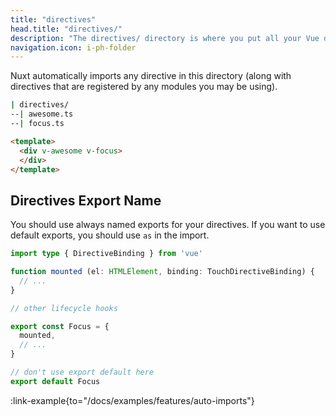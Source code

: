 ```yaml
---
title: "directives"
head.title: "directives/"
description: "The directives/ directory is where you put all your Vue directives."
navigation.icon: i-ph-folder
---
```


Nuxt automatically imports any directive in this directory (along with directives that are registered by any modules you may be using).

```bash [Directory Structure]
| directives/
--| awesome.ts
--| focus.ts
```

```html [app.vue]
<template>
  <div v-awesome v-focus>
  </div>
</template>
```

## Directives Export Name

You should use always named exports for your directives. If you want to use default exports, you should use `as` in the import.

```ts
import type { DirectiveBinding } from 'vue'

function mounted (el: HTMLElement, binding: TouchDirectiveBinding) {
  // ...
}

// other lifecycle hooks

export const Focus = {
  mounted,
  // ...
}

// don't use export default here
export default Focus
```

:link-example{to="/docs/examples/features/auto-imports"}
